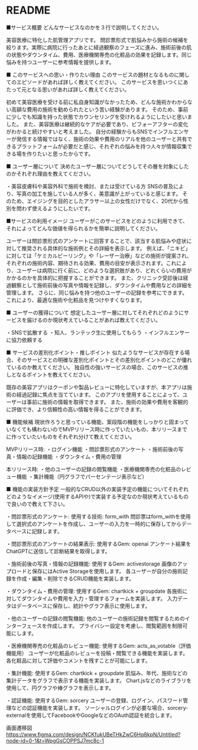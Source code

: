 # README
■サービス概要
どんなサービスなのかを３行で説明してください。

美容医療に特化した肌管理アプリです。
問診票形式で肌悩みから施術の候補を絞ります。実際に病院に行ったあとに経過観察のフェーズに進み、施術前後の肌の状態やダウンタイム、費用、医療機関専売の化粧品の効果を記録します。同じ悩みを持つユーザーに参考情報を提供します。

■ このサービスへの思い・作りたい理由
このサービスの題材となるものに関してのエピソードがあれば詳しく教えてください。
このサービスを思いつくにあたって元となる思いがあれば詳しく教えてください。

初めて美容医療を受ける前に私自身知識がなかったため、どんな施術かわからない高額な費用の施術を勧められたという苦い経験があります。
そのため、事前に少しでも知識を持った状態でカウンセリングを受けれるようにしたいと思いました。
また、美容医療は継続的なケアが必要であり、ビフォーアフターの変化がわかると続けやすいと考えました。
自分の経験からもSNSでインフルエンサーが発信する情報ではなく、施術の効果や費用のリアルを他のユーザーと共有できるプラットフォームが必要だと感じ、それぞれの悩みを持つ人々が情報収集できる場を作りたいと思ったからです。

■ ユーザー層について
決めたユーザー層についてどうしてその層を対象にしたのかそれぞれ理由を教えてください。

・美容皮膚科や美容外科で施術を検討、または受けている方
SNSの普及により、写真の加工を施している人が多く、美意識が上がっていると感じます。
そのため、エイジングを目的としたアラサー以上の女性だけでなく、20代から性別を問わず使えるようにしたいです。

■サービスの利用イメージ
ユーザーがこのサービスをどのように利用できて、それによってどんな価値を得られるかを簡単に説明してください。

ユーザーは問診票形式のアンケートに回答することで、該当する肌悩みや症状に対して推奨される具体的な施術例とその詳細を表示します。
例えば、「ニキビ」に対しては「ケミカルピーリング」や「レーザー治療」などの施術が提案され、それぞれの施術内容、期待される効果、費用の目安が表示されます。これにより、ユーザーは病院に行く前に、どのような選択肢があり、どれくらいの費用がかかるのかを具体的に把握することができます。
また、クリニック受診後は経過観察として施術前後の写真や情報を記録し、ダウンタイムや費用などの詳細を管理します。
さらに、同じ悩みを持つ他のユーザーの記録を参考にできます。これにより、最適な施術や化粧品を見つけやすくなります。

■ ユーザーの獲得について
想定したユーザー層に対してそれぞれどのようにサービスを届けるのか現状考えていることがあれば教えてください。

・SNSで拡散する
・知人、ランテック生に使用してもらう
・インフルエンサーに協力依頼する

■ サービスの差別化ポイント・推しポイント
似たようなサービスが存在する場合、そのサービスとの明確な差別化ポイントとその差別化ポイントのどこが優れているのか教えてください。
独自性の強いサービスの場合、このサービスの推しとなるポイントを教えてください。

既存の美容アプリはクーポンや製品レビューに特化していますが、本アプリは施術の経過記録に焦点を当てています。
このアプリを使用することによって、ユーザーは事前に施術の情報を取得できます。
また、施術の効果や費用を客観的に評価でき、より信頼性の高い情報を得ることができます。

■ 機能候補
現状作ろうと思っている機能、案段階の機能をしっかりと固まっていなくても構わないのでMVPリリース時に作っていたいもの、本リリースまでに作っていたいものをそれぞれ分けて教えてください。

MVPリリース時:
・ログイン機能
・問診票形式のアンケート
・施術前後の写真・情報の記録機能
・ダウンタイム・費用の管理

本リリース時:
・他のユーザーの記録の閲覧機能
・医療機関専売の化粧品のレビュー機能
・集計機能（円グラフでパーセンテージ表示など）

■ 機能の実装方針予定
一般的なCRUD以外の実装予定の機能についてそれぞれどのようなイメージ(使用するAPIや)で実装する予定なのか現状考えているもので良いので教えて下さい。

・問診票形式のアンケート:
使用する技術: form_with
問診票はform_withを使用して選択式のアンケートを作成し、ユーザーの入力を一時的に保存してからデータベースに記録します。

・問診票形式のアンケートの結果表示:
使用するGem: openai
アンケート結果をChatGPTに送信して診断結果を取得します。

・施術前後の写真・情報の記録機能:
使用するGem: activestorage
画像のアップロードと保存にはActive Storageを使用します。
各ユーザーが自分の施術記録を作成・編集・削除できるCRUD機能を実装します。

・ダウンタイム・費用の管理:
使用するGem: chartkick + groupdate
各施術に対してダウンタイムや費用を入力・管理するフォームを実装します。
入力データはデータベースに保存し、統計やグラフ表示に使用します。

・他のユーザーの記録の閲覧機能:
他のユーザーの施術記録を閲覧するためのインターフェースを作成します。
プライバシー設定を考慮し、閲覧範囲を制限可能にします。

・医療機関専売の化粧品のレビュー機能:
使用するGem: acts_as_votable（評価機能用）
ユーザーが化粧品のレビューを投稿・閲覧できる機能を実装します。
各化粧品に対して評価やコメントを残すことが可能にします。

・集計機能:
使用するGem: chartkick + groupdate
肌悩み、年代、施術などの集計データをグラフで表示する機能を実装します。
Chart.jsなどのライブラリを使用して、円グラフや棒グラフを表示します。

・認証機能:
使用するGem: sorcery
ユーザーの登録、ログイン、パスワード管理などの認証機能を実装します。
ソーシャルログインが必要な場合、sorcery-externalを使用してFacebookやGoogleなどのOAuth認証を統合します。

画面遷移図
https://www.figma.com/design/NCKfukUBeTHkZwC6Hq8kpN/Untitled?node-id=0-1&t=WpgGsCOPPSJ7mc8c-1
